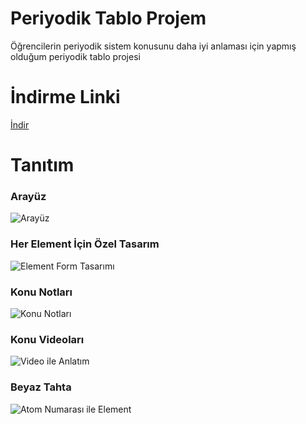 # Periyodik Tablo Projem
Öğrencilerin periyodik sistem konusunu daha iyi anlaması için yapmış olduğum periyodik tablo projesi

# İndirme Linki
[İndir](https://dosya.co/csd22ab7ojki/Periyodik_Tablo_Setup.exe.html)

# Tanıtım
### Arayüz
![Arayüz]([https://i.hizliresim.com/dcrtjbk.png](https://cdn.discordapp.com/attachments/1076269176760586351/1112307409269047396/1.PNG))
### Her Element İçin Özel Tasarım
![Element Form Tasarımı]([https://i.hizliresim.com/hzob9bj.png](https://cdn.discordapp.com/attachments/1076269176760586351/1112307409482948698/2.PNG))
### Konu Notları
![Konu Notları]([https://i.hizliresim.com/exln5tw.png](https://cdn.discordapp.com/attachments/1076269176760586351/1112307409709453342/3.PNG))
### Konu Videoları
![Video ile Anlatım]([https://i.hizliresim.com/iegns3u.png](https://cdn.discordapp.com/attachments/1076269176760586351/1112307409952718888/4.PNG))
### Beyaz Tahta
![Atom Numarası ile Element]([https://i.hizliresim.com/pw3baj7.png](https://cdn.discordapp.com/attachments/1076269176760586351/1112307410216951948/5.PNG))
